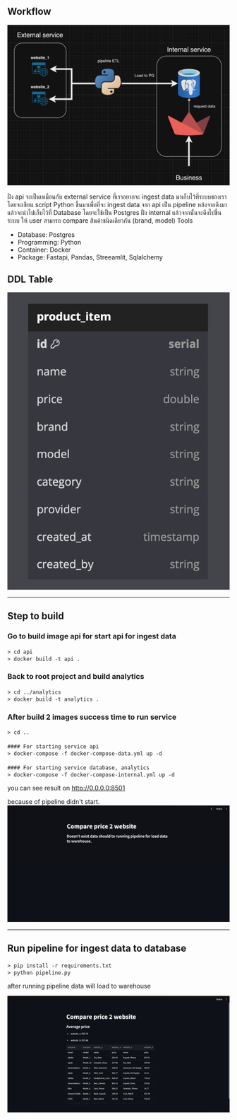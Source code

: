 
## Workflow
![Work flow](image/flow.png)

ฝั่ง api จะเป็นเหมือนกับ external service ที่เราอยากจะ ingest data มาเก็บไว้ที่ระบบของเรา โดยจะเขียน script Python ขึ้นมาเพื่อที่จะ ingest data จาก api เป็น pipeline หล้งจากดึงมาแล้วจะนำไปเก็บไว้ที่ Database โดยจะใช้เป็น Postgres ฝั่ง internal แล้วจากนั้นจะดึงไปขึ้นระบบ ให้ user สามารถ compare สินค้าชนิดเดียวกัน (brand, model)
Tools
- Database: Postgres
- Programming: Python
- Container: Docker
- Package: Fastapi, Pandas, Streeamlit, Sqlalchemy

## DDL Table
![table](image/table.png)


---

## Step to build
### Go to build image api for start api for ingest data
```
> cd api
> docker build -t api .
```
### Back to root project and build analytics
```
> cd ../analytics
> docker build -t analytics .
```

### After build 2 images success time to run service

```
> cd ..

#### For starting service api
> docker-compose -f docker-compose-data.yml up -d

#### For starting service database, analytics
> docker-compose -f docker-compose-internal.yml up -d
```

you can see result on
http://0.0.0.0:8501

because of pipeline didn't start.
![start_service](image/start_service.png)

---

## Run pipeline for ingest data to database
```
> pip install -r requirements.txt
> python pipeline.py
```

after running pipeline data will load to warehouse

![result_service](image/image.png)